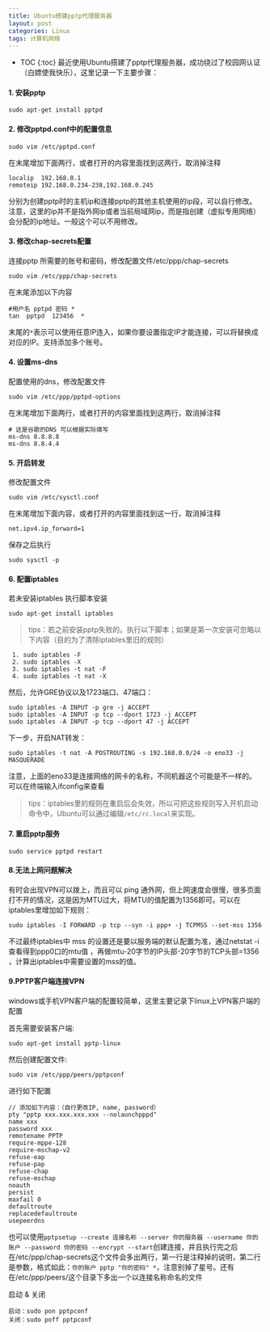 ```yaml
---
title: Ubuntu搭建pptp代理服务器
layout: post
categories: Linux
tags: 计算机网络
---
```

* TOC
{:toc}
最近使用Ubuntu搭建了pptp代理服务器，成功绕过了校园网认证（白嫖使我快乐），这里记录一下主要步骤：

#### 1. 安装pptp

```sudo apt-get install pptpd```

#### 2. 修改pptpd.conf中的配置信息

```sudo vim /etc/pptpd.conf``` 
<!-- more -->
在末尾增加下面两行，或者打开的内容里面找到这两行，取消掉注释

```
localip  192.168.0.1
remoteip 192.168.0.234-238,192.168.0.245
```

分别为创建pptp时的主机ip和连接pptp的其他主机使用的ip段，可以自行修改。
注意，这里的ip并不是指外网ip或者当前局域网ip，而是指创建（虚拟专用网络）会分配的ip地址。一般这个可以不用修改。

#### 3. 修改chap-secrets配置

连接pptp 所需要的账号和密码，修改配置文件/etc/ppp/chap-secrets

```sudo vim /etc/ppp/chap-secrets```

在末尾添加以下内容

```
#用户名 pptpd 密码 *
tan  pptpd  123456  *
```

末尾的`*`表示可以使用任意IP连入，如果你要设置指定IP才能连接，可以将替换成对应的IP。支持添加多个账号。

#### 4. 设置ms-dns

配置使用的dns，修改配置文件

```sudo vim /etc/ppp/pptpd-options```

在末尾增加下面两行，或者打开的内容里面找到这两行，取消掉注释

```
# 这是谷歌的DNS 可以根据实际填写
ms-dns 8.8.8.8
ms-dns 8.8.4.4
```

#### 5. 开启转发

修改配置文件

```sudo vim /etc/sysctl.conf```

在末尾增加下面内容，或者打开的内容里面找到这一行，取消掉注释

```
net.ipv4.ip_forward=1
```

保存之后执行

```sudo sysctl -p```

#### 6. 配置iptables

若未安装iptables 执行脚本安装



```sudo apt-get install iptables```



> tips：若之前安装pptp失败的。执行以下脚本；如果是第一次安装可忽略以下内容（目的为了清除iptables里旧的规则）





```
 1. sudo iptables -F
 2. sudo iptables -X
 3. sudo iptables -t nat -F
 4. sudo iptables -t nat -X
```

然后，允许GRE协议以及1723端口、47端口：

```
sudo iptables -A INPUT -p gre -j ACCEPT 
sudo iptables -A INPUT -p tcp --dport 1723 -j ACCEPT 
sudo iptables -A INPUT -p tcp --dport 47 -j ACCEPT
```

下一步，开启NAT转发：

```
sudo iptables -t nat -A POSTROUTING -s 192.168.0.0/24 -o eno33 -j MASQUERADE
```

注意，上面的eno33是连接网络的网卡的名称，不同机器这个可能是不一样的。可以在终端输入ifconfig来查看
> tips：iptables里的规则在重启后会失效，所以可把这些规则写入开机启动命令中，Ubuntu可以通过编辑`/etc/rc.local`来实现。 


#### 7. 重启pptp服务

```sudo service pptpd restart```

#### 8.无法上网问题解决
有时会出现VPN可以拨上，而且可以 ping 通外网，但上网速度会很慢，很多页面打不开的情况，这是因为MTU过大，将MTU的值配置为1356即可。可以在iptables里增加如下规则： 

```
sudo iptables -I FORWARD -p tcp --syn -i ppp+ -j TCPMSS --set-mss 1356
```

不过最终iptables中 mss 的设置还是要以服务端的默认配置为准，通过netstat -i 查看得到ppp0口的mtu值 ，再做mtu-20字节的IP头部-20字节的TCP头部=1356 ，计算出iptables中需要设置的mss的值。

#### 9.PPTP客户端连接VPN
windows或手机VPN客户端的配置较简单，这里主要记录下linux上VPN客户端的配置

首先需要安装客户端:

```sudo apt-get install pptp-linux```

然后创建配置文件:

```sudo vim /etc/ppp/peers/pptpconf```

进行如下配置
```
// 添加如下内容：（自行更改IP, name, password）
pty "pptp xxx.xxx.xxx.xxx --nolaunchpppd"
name xxx
password xxx
remotename PPTP
require-mppe-128
require-mschap-v2
refuse-eap
refuse-pap
refuse-chap
refuse-mschap
noauth
persist
maxfail 0
defaultroute
replacedefaultroute
usepeerdns
```
也可以使用```pptpsetup --create 连接名称 --server 你的服务器 --username 你的账户 --password 你的密码 --encrypt --start```创建连接，并且执行完之后在/etc/ppp/chap-secrets这个文件会多出两行，第一行是注释掉的说明，第二行是参数，格式如此：```你的账户 pptp "你的密码" *```，注意别掉了星号。还有在/etc/ppp/peers/这个目录下多出一个以连接名称命名的文件

启动 & 关闭

```
启动：sudo pon pptpconf 
关闭：sudo poff pptpconf
```

